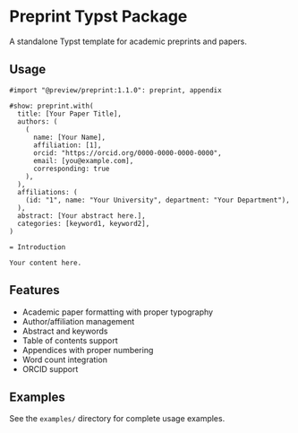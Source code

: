 # Preprint Typst Package

A standalone Typst template for academic preprints and papers.

## Usage

```typst
#import "@preview/preprint:1.1.0": preprint, appendix

#show: preprint.with(
  title: [Your Paper Title],
  authors: (
    (
      name: [Your Name],
      affiliation: [1],
      orcid: "https://orcid.org/0000-0000-0000-0000",
      email: [you@example.com],
      corresponding: true
    ),
  ),
  affiliations: (
    (id: "1", name: "Your University", department: "Your Department"),
  ),
  abstract: [Your abstract here.],
  categories: [keyword1, keyword2],
)

= Introduction

Your content here.
```

## Features

- Academic paper formatting with proper typography
- Author/affiliation management
- Abstract and keywords
- Table of contents support
- Appendices with proper numbering
- Word count integration
- ORCID support

## Examples

See the `examples/` directory for complete usage examples.